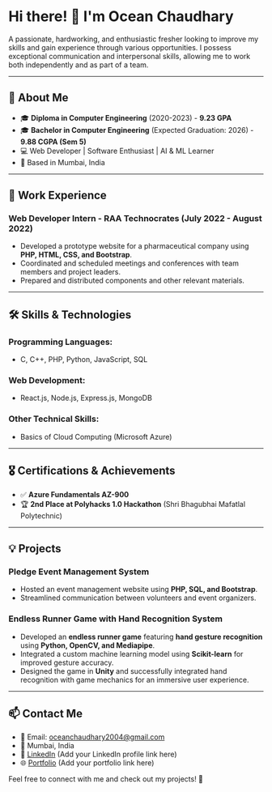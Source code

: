 # Hi there! 👋 I'm Ocean Chaudhary

A passionate, hardworking, and enthusiastic fresher looking to improve my skills and gain experience through various opportunities. I possess exceptional communication and interpersonal skills, allowing me to work both independently and as part of a team.

---

## 🚀 About Me
- 🎓 **Diploma in Computer Engineering** (2020-2023) - **9.23 GPA**
- 🎓 **Bachelor in Computer Engineering** (Expected Graduation: 2026) - **9.88 CGPA (Sem 5)**
- 💻 Web Developer | Software Enthusiast | AI & ML Learner
- 📍 Based in Mumbai, India

---

## 💼 Work Experience
### Web Developer Intern - **RAA Technocrates** (July 2022 - August 2022)
- Developed a prototype website for a pharmaceutical company using **PHP, HTML, CSS, and Bootstrap**.
- Coordinated and scheduled meetings and conferences with team members and project leaders.
- Prepared and distributed components and other relevant materials.

---

## 🛠 Skills & Technologies
### **Programming Languages:**
- C, C++, PHP, Python, JavaScript, SQL

### **Web Development:**
- React.js, Node.js, Express.js, MongoDB

### **Other Technical Skills:**
- Basics of Cloud Computing (Microsoft Azure)

---

## 🎖 Certifications & Achievements
- ✅ **Azure Fundamentals AZ-900**
- 🏆 **2nd Place at Polyhacks 1.0 Hackathon** (Shri Bhagubhai Mafatlal Polytechnic)

---

## 💡 Projects
### **Pledge Event Management System**
- Hosted an event management website using **PHP, SQL, and Bootstrap**.
- Streamlined communication between volunteers and event organizers.

### **Endless Runner Game with Hand Recognition System**
- Developed an **endless runner game** featuring **hand gesture recognition** using **Python, OpenCV, and Mediapipe**.
- Integrated a custom machine learning model using **Scikit-learn** for improved gesture accuracy.
- Designed the game in **Unity** and successfully integrated hand recognition with game mechanics for an immersive user experience.

---

## 📫 Contact Me
- 📧 Email: oceanchaudhary2004@gmail.com
- 📍 Mumbai, India
- 💼 [LinkedIn](#) (Add your LinkedIn profile link here)
- 🌐 [Portfolio](#) (Add your portfolio link here)

Feel free to connect with me and check out my projects! 🚀
